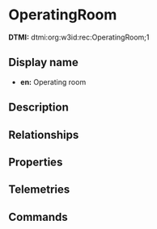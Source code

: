 # OperatingRoom
**DTMI:** dtmi:org:w3id:rec:OperatingRoom;1
## Display name
- **en:** Operating room
## Description
## Relationships
## Properties
## Telemetries
## Commands
